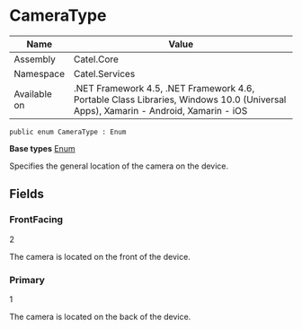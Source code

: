 

# CameraType

Name|Value
---|---
Assembly|Catel.Core
Namespace|Catel.Services
Available on|.NET Framework 4.5, .NET Framework 4.6, Portable Class Libraries, Windows 10.0 (Universal Apps), Xamarin - Android, Xamarin - iOS

```
public enum CameraType : Enum
```

**Base types**
[Enum]()


Specifies the general location of the camera on the device.



## Fields

### FrontFacing
2

The camera is located on the front of the device.



### Primary
1

The camera is located on the back of the device.



